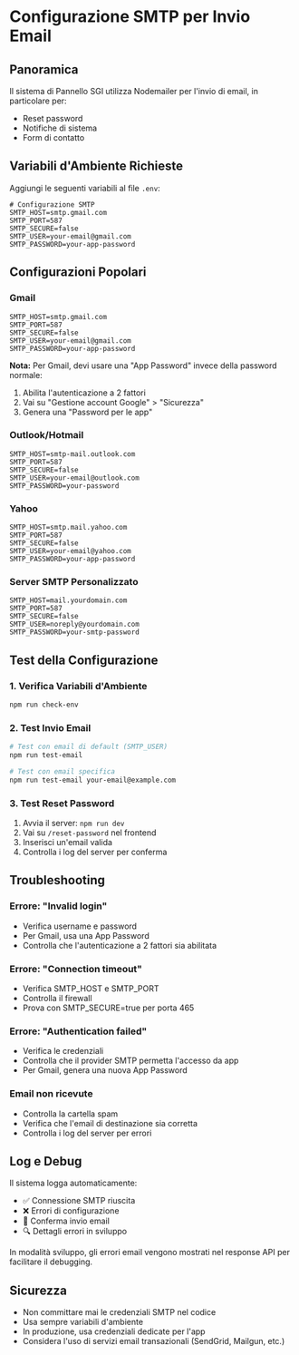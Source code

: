 # Configurazione SMTP per Invio Email

## Panoramica

Il sistema di Pannello SGI utilizza Nodemailer per l'invio di email, in particolare per:
- Reset password
- Notifiche di sistema
- Form di contatto

## Variabili d'Ambiente Richieste

Aggiungi le seguenti variabili al file `.env`:

```env
# Configurazione SMTP
SMTP_HOST=smtp.gmail.com
SMTP_PORT=587
SMTP_SECURE=false
SMTP_USER=your-email@gmail.com
SMTP_PASSWORD=your-app-password
```

## Configurazioni Popolari

### Gmail
```env
SMTP_HOST=smtp.gmail.com
SMTP_PORT=587
SMTP_SECURE=false
SMTP_USER=your-email@gmail.com
SMTP_PASSWORD=your-app-password
```

**Nota:** Per Gmail, devi usare una "App Password" invece della password normale:
1. Abilita l'autenticazione a 2 fattori
2. Vai su "Gestione account Google" > "Sicurezza"
3. Genera una "Password per le app"

### Outlook/Hotmail
```env
SMTP_HOST=smtp-mail.outlook.com
SMTP_PORT=587
SMTP_SECURE=false
SMTP_USER=your-email@outlook.com
SMTP_PASSWORD=your-password
```

### Yahoo
```env
SMTP_HOST=smtp.mail.yahoo.com
SMTP_PORT=587
SMTP_SECURE=false
SMTP_USER=your-email@yahoo.com
SMTP_PASSWORD=your-app-password
```

### Server SMTP Personalizzato
```env
SMTP_HOST=mail.yourdomain.com
SMTP_PORT=587
SMTP_SECURE=false
SMTP_USER=noreply@yourdomain.com
SMTP_PASSWORD=your-smtp-password
```

## Test della Configurazione

### 1. Verifica Variabili d'Ambiente
```bash
npm run check-env
```

### 2. Test Invio Email
```bash
# Test con email di default (SMTP_USER)
npm run test-email

# Test con email specifica
npm run test-email your-email@example.com
```

### 3. Test Reset Password
1. Avvia il server: `npm run dev`
2. Vai su `/reset-password` nel frontend
3. Inserisci un'email valida
4. Controlla i log del server per conferma

## Troubleshooting

### Errore: "Invalid login"
- Verifica username e password
- Per Gmail, usa una App Password
- Controlla che l'autenticazione a 2 fattori sia abilitata

### Errore: "Connection timeout"
- Verifica SMTP_HOST e SMTP_PORT
- Controlla il firewall
- Prova con SMTP_SECURE=true per porta 465

### Errore: "Authentication failed"
- Verifica le credenziali
- Controlla che il provider SMTP permetta l'accesso da app
- Per Gmail, genera una nuova App Password

### Email non ricevute
- Controlla la cartella spam
- Verifica che l'email di destinazione sia corretta
- Controlla i log del server per errori

## Log e Debug

Il sistema logga automaticamente:
- ✅ Connessione SMTP riuscita
- ❌ Errori di configurazione
- 📧 Conferma invio email
- 🔍 Dettagli errori in sviluppo

In modalità sviluppo, gli errori email vengono mostrati nel response API per facilitare il debugging.

## Sicurezza

- Non committare mai le credenziali SMTP nel codice
- Usa sempre variabili d'ambiente
- In produzione, usa credenziali dedicate per l'app
- Considera l'uso di servizi email transazionali (SendGrid, Mailgun, etc.) 